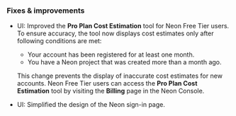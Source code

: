 ### Fixes & improvements

- UI: Improved the **Pro Plan Cost Estimation** tool for Neon Free Tier users. To ensure accuracy, the tool now displays cost estimates only after following conditions are met:

  - Your account has been registered for at least one month.
  - You have a Neon project that was created more than a month ago.

  This change prevents the display of inaccurate cost estimates for new accounts. Neon Free Tier users can access the **Pro Plan Cost Estimation** tool by visiting the **Billing** page in the Neon Console.

- UI: Simplified the design of the Neon sign-in page.
